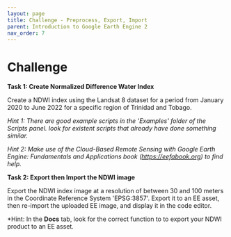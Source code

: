 ```yaml
---
layout: page
title: Challenge - Preprocess, Export, Import
parent: Introduction to Google Earth Engine 2
nav_order: 7
---
```


# Challenge

**Task 1: Create Normalized Difference Water Index**

Create a NDWI index using the Landsat 8 dataset for a period from January  2020 to June 2022 for a specific region of Trinidad and Tobago.

*Hint 1: There are good example scripts in the 'Examples' folder of the Scripts panel. look for existent scripts that already have done something similar.*

*Hint 2: Make use of the Cloud-Based Remote Sensing with Google Earth Engine: Fundamentals and Applications book (https://eefabook.org) to find help.*

**Task 2: Export then Import the NDWI image**

Export the NDWI index image at a resolution of between 30 and 100 meters in the Coordinate Reference System 'EPSG:3857'. Export it to an EE asset, then re-import the uploaded EE image, and display it in the code editor.

*Hint: In the **Docs** tab, look for the correct function to to export your NDWI product to an EE asset.
